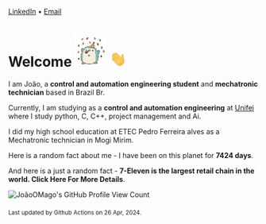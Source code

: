 [LinkedIn](https://www.linkedin.com/in/joão-pedro-gozzoli-b95641301/) &bull;
[Email](joaopedrogozzoli@gmail.com)

# Welcome <img src="happy.gif" height="64px" /> <img src="wave.gif" height="32px" />

I am João, a  **control and automation engineering student** and **mechatronic technician** based in Brazil Br.

Currently, I am studying as a **control and automation engineering** at [Unifei](https://unifei.edu.br) where I study python, C, C++, project management and Ai.

I did my high school education at ETEC Pedro Ferreira alves as a Mechatronic technician in Mogi Mirim.

Here is a random fact about me - I have been on this planet for **7424 days**.

And here is a just a random fact -  **7-Eleven is the largest retail chain in the world. Click Here For More Details**.

![JoãoOMago's GitHub Profile View Count](https://komarev.com/ghpvc/?username=JoaoOMago)

<sub>Last updated by Github Actions on 26 Apr, 2024.</sub>
